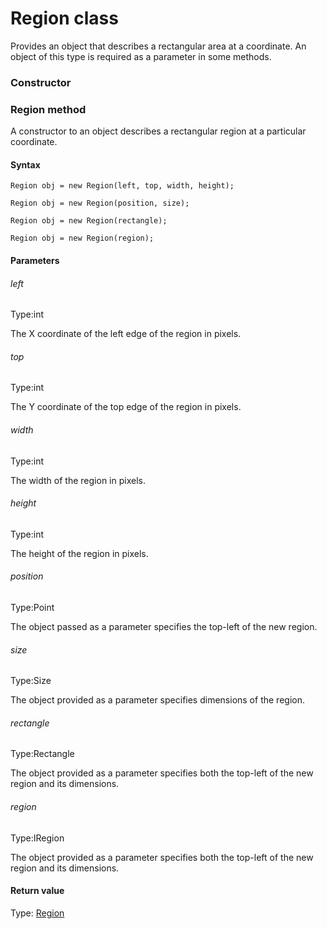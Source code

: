# Region class
Provides an object that describes a rectangular area at a coordinate. An object of this type is required as a parameter in some methods.
### Constructor 
### Region method
A constructor to an object describes a rectangular region at a particular coordinate.

#### Syntax 
 ``` 
Region obj = new Region(left, top, width, height);

Region obj = new Region(position, size);

Region obj = new Region(rectangle);

Region obj = new Region(region);
 ``` 

 #### Parameters 
 ###### left 
  
 Type:int 
  
 The X coordinate of the left edge of the region in pixels. 
  
  ###### top 
  
 Type:int 
  
 The Y coordinate of the top edge of the region in pixels. 
  
  ###### width 
  
 Type:int 
  
 The width of the region in pixels. 
  
  ###### height 
  
 Type:int 
  
 The height of the region in pixels. 
  
  ###### position 
  
 Type:Point 
  
 The object passed as a parameter specifies the top-left of the new region. 
  
  ###### size 
  
 Type:Size 
  
 The object provided as a parameter specifies dimensions of the region. 
  
  ###### rectangle 
  
 Type:Rectangle 
  
 The object provided as a parameter specifies both the top-left of the new region and its dimensions. 
  
  ###### region 
  
 Type:IRegion 
  
 The object provided as a parameter specifies both the top-left of the new region and its dimensions. 
  
 #### Return value 
Type: [Region](./region)